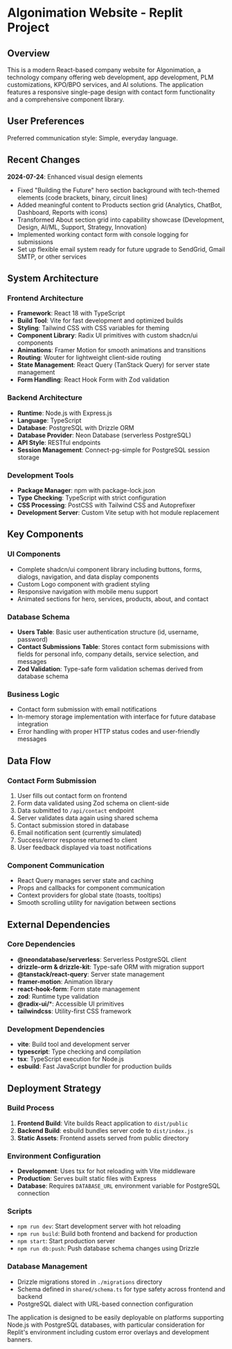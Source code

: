 # Algonimation Website - Replit Project

## Overview

This is a modern React-based company website for Algonimation, a technology company offering web development, app development, PLM customizations, KPO/BPO services, and AI solutions. The application features a responsive single-page design with contact form functionality and a comprehensive component library.

## User Preferences

Preferred communication style: Simple, everyday language.

## Recent Changes

**2024-07-24**: Enhanced visual design elements
- Fixed "Building the Future" hero section background with tech-themed elements (code brackets, binary, circuit lines)
- Added meaningful content to Products section grid (Analytics, ChatBot, Dashboard, Reports with icons)
- Transformed About section grid into capability showcase (Development, Design, AI/ML, Support, Strategy, Innovation)
- Implemented working contact form with console logging for submissions
- Set up flexible email system ready for future upgrade to SendGrid, Gmail SMTP, or other services

## System Architecture

### Frontend Architecture
- **Framework**: React 18 with TypeScript
- **Build Tool**: Vite for fast development and optimized builds
- **Styling**: Tailwind CSS with CSS variables for theming
- **Component Library**: Radix UI primitives with custom shadcn/ui components
- **Animations**: Framer Motion for smooth animations and transitions
- **Routing**: Wouter for lightweight client-side routing
- **State Management**: React Query (TanStack Query) for server state management
- **Form Handling**: React Hook Form with Zod validation

### Backend Architecture
- **Runtime**: Node.js with Express.js
- **Language**: TypeScript
- **Database**: PostgreSQL with Drizzle ORM
- **Database Provider**: Neon Database (serverless PostgreSQL)
- **API Style**: RESTful endpoints
- **Session Management**: Connect-pg-simple for PostgreSQL session storage

### Development Tools
- **Package Manager**: npm with package-lock.json
- **Type Checking**: TypeScript with strict configuration
- **CSS Processing**: PostCSS with Tailwind CSS and Autoprefixer
- **Development Server**: Custom Vite setup with hot module replacement

## Key Components

### UI Components
- Complete shadcn/ui component library including buttons, forms, dialogs, navigation, and data display components
- Custom Logo component with gradient styling
- Responsive navigation with mobile menu support
- Animated sections for hero, services, products, about, and contact

### Database Schema
- **Users Table**: Basic user authentication structure (id, username, password)
- **Contact Submissions Table**: Stores contact form submissions with fields for personal info, company details, service selection, and messages
- **Zod Validation**: Type-safe form validation schemas derived from database schema

### Business Logic
- Contact form submission with email notifications
- In-memory storage implementation with interface for future database integration
- Error handling with proper HTTP status codes and user-friendly messages

## Data Flow

### Contact Form Submission
1. User fills out contact form on frontend
2. Form data validated using Zod schema on client-side
3. Data submitted to `/api/contact` endpoint
4. Server validates data again using shared schema
5. Contact submission stored in database
6. Email notification sent (currently simulated)
7. Success/error response returned to client
8. User feedback displayed via toast notifications

### Component Communication
- React Query manages server state and caching
- Props and callbacks for component communication
- Context providers for global state (toasts, tooltips)
- Smooth scrolling utility for navigation between sections

## External Dependencies

### Core Dependencies
- **@neondatabase/serverless**: Serverless PostgreSQL client
- **drizzle-orm & drizzle-kit**: Type-safe ORM with migration support
- **@tanstack/react-query**: Server state management
- **framer-motion**: Animation library
- **react-hook-form**: Form state management
- **zod**: Runtime type validation
- **@radix-ui/***: Accessible UI primitives
- **tailwindcss**: Utility-first CSS framework

### Development Dependencies
- **vite**: Build tool and development server
- **typescript**: Type checking and compilation
- **tsx**: TypeScript execution for Node.js
- **esbuild**: Fast JavaScript bundler for production builds

## Deployment Strategy

### Build Process
1. **Frontend Build**: Vite builds React application to `dist/public`
2. **Backend Build**: esbuild bundles server code to `dist/index.js`
3. **Static Assets**: Frontend assets served from public directory

### Environment Configuration
- **Development**: Uses tsx for hot reloading with Vite middleware
- **Production**: Serves built static files with Express
- **Database**: Requires `DATABASE_URL` environment variable for PostgreSQL connection

### Scripts
- `npm run dev`: Start development server with hot reloading
- `npm run build`: Build both frontend and backend for production
- `npm start`: Start production server
- `npm run db:push`: Push database schema changes using Drizzle

### Database Management
- Drizzle migrations stored in `./migrations` directory
- Schema defined in `shared/schema.ts` for type safety across frontend and backend
- PostgreSQL dialect with URL-based connection configuration

The application is designed to be easily deployable on platforms supporting Node.js with PostgreSQL databases, with particular consideration for Replit's environment including custom error overlays and development banners.